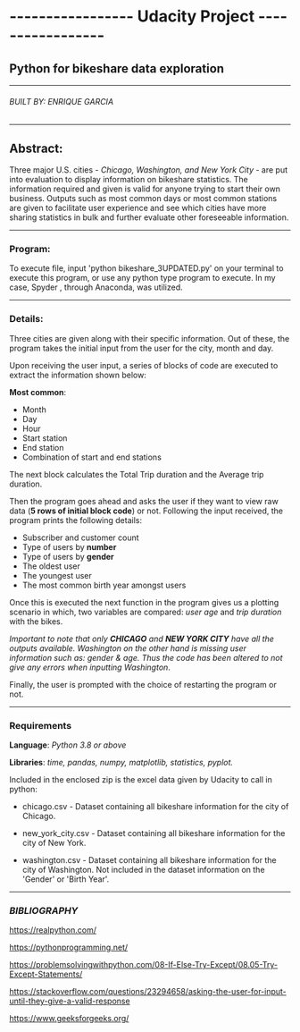 # ----------------- Udacity Project -----------------
## Python for bikeshare data exploration
--------------------------------------------------------------------------
###### BUILT BY: ENRIQUE GARCIA
--------------------------------------------------------------------------
## Abstract:
Three major U.S. cities - _Chicago, Washington, and New York City_ - are put into
evaluation to display information on bikeshare statistics. The information
required and given is valid for anyone trying to start their own business.
Outputs such as most common days or most common stations are given to facilitate
user experience and see which cities have more sharing statistics in bulk and
further evaluate other foreseeable information.

---------------------------------------------------------------------------------
### Program:

To execute file, input 'python bikeshare_3UPDATED.py' on your terminal to execute this program,
or use any python type program to execute. In my case, Spyder , through Anaconda, was utilized.

---------------------------------------------------------------------------------
### Details:
Three cities are given along with their specific information. Out of these,
the program takes the initial input from the user for the city, month and day.

Upon receiving the user input, a series of blocks of code are executed to extract
the information shown below:

**Most common**:

- Month
- Day
- Hour
- Start station
- End station
- Combination of start and end stations

The next block calculates the Total Trip duration and the Average trip duration.

Then the program goes ahead and asks the user if they want
to view raw data (**5 rows of initial block code**) or not. Following the
input received, the program prints the following details:

- Subscriber and customer count
- Type of users by **number**
- Type of users by **gender**
- The oldest user
- The youngest user
- The most common birth year amongst users

Once this is executed the next function in the program gives us
a plotting scenario in which, two variables are compared: *user age*
and *trip duration* with the bikes.

_Important to note that only **CHICAGO** and **NEW YORK CITY** have
all the outputs available. Washington on the other hand is missing user information
such as: gender & age. Thus the code has been altered to not give any
errors when inputting Washington_.

Finally, the user is prompted with the choice of restarting the program or not.

---------------------------------------------------------------------------------
### Requirements
**Language**: _Python 3.8 or above_

**Libraries**: _time, pandas, numpy, matplotlib, statistics, pyplot._

Included in the enclosed zip is the excel data given by Udacity
to call in python:

- chicago.csv - Dataset containing all bikeshare information for the city of Chicago.

- new_york_city.csv - Dataset containing all bikeshare information for the city of New York.

- washington.csv - Dataset containing all bikeshare information for the city of Washington.
Not included in the dataset information on the 'Gender' or 'Birth Year'.

---------------------------------------------------------------------------------
### _BIBLIOGRAPHY_

https://realpython.com/

https://pythonprogramming.net/

https://problemsolvingwithpython.com/08-If-Else-Try-Except/08.05-Try-Except-Statements/

https://stackoverflow.com/questions/23294658/asking-the-user-for-input-until-they-give-a-valid-response

https://www.geeksforgeeks.org/

